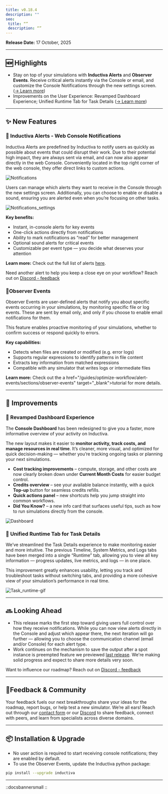 ```yaml
---
title: v0.18.4
description: ""
seo:
 title: “”
 description: “”
---
```


**Release Date:** 17 October, 2025 

---

## 🆕 Highlights

- Stay on top of your simulations with **Inductiva Alerts** and **Observer Events**. Receive critical alerts instantly via the Console or email, and customize the Console Notifications through the new settings screen. ([→ Learn more](#-new-features))
- Improvements on the User Experience: Revamped Dashboard Experience; Unified Runtime Tab for Task Details ([→ Learn more](#-improvements))

---

## ✨ New Features

### 🔔 Inductiva Alerts - Web Console Notifications
Inductiva Alerts are predefined by Inductiva to notify users as quickly as possible about events that could disrupt their work. Due to their potential high impact, they are always sent via email, and can now also appear directly in the web Console. 
Conveniently located in the top right corner of the web console, they offer direct links to custom actions. 

![Notifications](releases/v0-18/Notifications.png)

Users can manage which alerts they want to receive in the Console through the new settings screen. Additionally, you can choose to enable or disable a sound, ensuring you are alerted even when you’re focusing on other tasks.

![Notifications_settings](releases/v0-18/Notification_settings.png)

**Key benefits:**
- Instant, in-console alerts for key events
- One-click actions directly from notifications
- Ability to mark notifications as “read” for better management
- Optional sound alerts for critical events
- Customizable per event type — you decide what deserves your attention

**Learn more:** Check out the full list of alerts <a href="/guides/optimize-workflow/alerts-events/sections/alerts" target="_blank">here</a>.

Need another alert to help you keep a close eye on your workflow? Reach out on [Discord - feedback](https://discord.gg/RbW2GfTX)


### 👀Observer Events
Observer Events are user-defined alerts that notify you about specific events occurring in your simulations, by monitoring specific file or log events. These are sent by email only, and only if you choose to enable email notifications for them.

This feature enables proactive monitoring of your simulations, whether to confirm success or respond quickly to errors.

**Key capabilities:**
- Detects when files are created or modified (e.g. error logs)
- Supports regular expressions to identify patterns in file content
- Extracts key information from matched expressions
- Compatible with any simulator that writes logs or intermediate files

**Learn more:** Check out the a href="/guides/optimize-workflow/alert-events/sections/observer-events" target="_blank">tutorial</a> for more details. 

---

## 🚀 Improvements

### 🧭 Revamped Dashboard Experience

The **Console Dashboard** has been redesigned to give you a faster, more informative overview of your activity on Inductiva.

The new layout makes it easier to **monitor activity, track costs, and manage resources in real time**. It’s cleaner, more visual, and optimized for quick decision-making — whether you’re tracking ongoing tasks or planning your next simulations.

* **Cost tracking improvements** – compute, storage, and other costs are now clearly broken down under **Current Month Costs** for easier budget control.
* **Credits overview** – see your available balance instantly, with a quick **Top-up** button for seamless credits refills.
* **Quick actions panel** – new shortcuts help you jump straight into common workflows.
* **Did You Know?** – a new info card that surfaces useful tips, such as how to run simulations directly from the console.

![Dashboard](releases/v0-18/Dashboard.png)


### 🧩 Unified Runtime Tab for Task Details

We’ve streamlined the Task Details experience to make monitoring easier and more intuitive. The previous Timeline, System Metrics, and Logs tabs have been merged into a single “Runtime” tab, allowing you to view all key information — progress updates, live metrics, and logs — in one place.

This improvement greatly enhances usability, letting you track and troubleshoot tasks without switching tabs, and providing a more cohesive view of your simulation’s performance in real time.

![Task_runtime-gif](releases/v0-18/Task_runtime-gif.gif)

---

## 🔜 Looking Ahead

- This release marks the first step toward giving users full control over how they receive notifications. While you can now view alerts directly in the Console and adjust which appear there, the next iteration will go further — allowing you to choose the communication channel (email and/or Console) for each alert type.
- Work continues on the mechanism to save the output after a spot instance is preempted feature we previewed [last release](https://inductiva.ai/blog/article/release-v018). We're making solid progress and expect to share more details very soon. 

Want to influence our roadmap? Reach out on [Discord - feedback](https://discord.gg/RbW2GfTX)

---

## 💬Feedback & Community

Your feedback fuels our next breakthroughs share your ideas for the roadmap, report bugs, or help test a new simulator. We’re all ears!
Reach out through our [contact form](https://inductiva.ai/contact) or our [Discord](https://discord.com/invite/rFkHxVmAbu) to share feedback, connect with peers, and learn from specialists across diverse domains.

---

## 📦 Installation & Upgrade

- No user action is required to start receiving console notifications; they are enabled by default.
- To use the Observer Events, update the Inductiva python package: 
```bash
pip install --upgrade inductiva
```

---

::docsbannersmall
::
